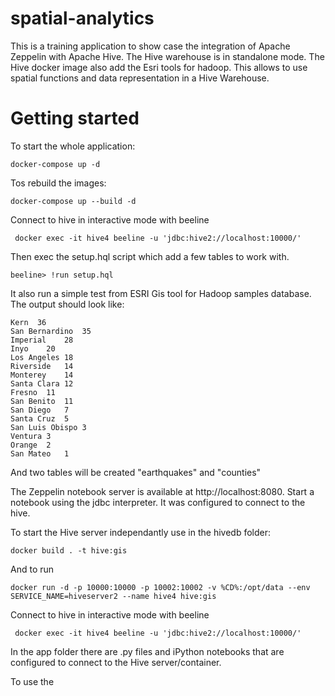 # spatial-analytics
This is a training application to show case the integration of Apache Zeppelin with Apache Hive. The Hive warehouse is in standalone mode.
The Hive docker image also add the Esri tools for hadoop. This allows to use spatial functions and data representation in a Hive Warehouse.

# Getting started
To start the whole application:
```
docker-compose up -d
```
Tos rebuild the images:
```
docker-compose up --build -d
```
Connect to hive in interactive mode with beeline
```
 docker exec -it hive4 beeline -u 'jdbc:hive2://localhost:10000/'
```
Then exec the setup.hql script which add a few tables to work with.
```
beeline> !run setup.hql
```
It also run a simple test from ESRI Gis tool for Hadoop samples database. The output should look like:
```
Kern  36
San Bernardino	35
Imperial	28
Inyo	20
Los Angeles	18
Riverside	14
Monterey	14
Santa Clara	12
Fresno	11
San Benito	11
San Diego	7
Santa Cruz	5
San Luis Obispo	3
Ventura	3
Orange	2
San Mateo	1
```
And two tables will be created "earthquakes" and "counties"

The Zeppelin notebook server is available at http://localhost:8080. Start a notebook using the jdbc interpreter. It was configured to connect to the hive. 

To start the Hive server independantly use in the hivedb folder:
```
docker build . -t hive:gis
```
And to run 
```
docker run -d -p 10000:10000 -p 10002:10002 -v %CD%:/opt/data --env SERVICE_NAME=hiveserver2 --name hive4 hive:gis
```
Connect to hive in interactive mode with beeline
```
 docker exec -it hive4 beeline -u 'jdbc:hive2://localhost:10000/'
```
In the app folder there are .py files and iPython notebooks that are configured to connect to the Hive server/container.

To use the 
